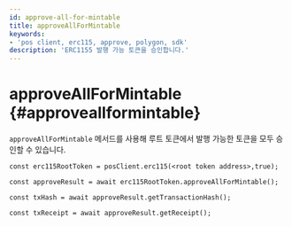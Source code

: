 ```yaml
---
id: approve-all-for-mintable
title: approveAllForMintable
keywords:
- 'pos client, erc115, approve, polygon, sdk'
description: 'ERC1155 발행 가능 토큰을 승인합니다.'
---
```


# approveAllForMintable {#approveallformintable}

`approveAllForMintable` 메서드를 사용해 루트 토큰에서 발행 가능한 토큰을 모두 승인할 수 있습니다.

```
const erc115RootToken = posClient.erc115(<root token address>,true);

const approveResult = await erc115RootToken.approveAllForMintable();

const txHash = await approveResult.getTransactionHash();

const txReceipt = await approveResult.getReceipt();

```

